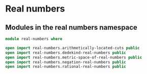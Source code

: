 # Real numbers

## Modules in the real numbers namespace

```agda
module real-numbers where

open import real-numbers.arithmetically-located-cuts public
open import real-numbers.dedekind-real-numbers public
open import real-numbers.metric-space-of-real-numbers public
open import real-numbers.negation-real-numbers public
open import real-numbers.rational-real-numbers public
```
